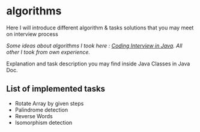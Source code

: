 # algorithms
Here I will introduce different algorithm &amp; tasks solutions that you may meet on interview process

*Some ideas about algorithms I took here : [Coding Interview in Java](http://www.programcreek.com/2012/11/top-10-algorithms-for-coding-interview/).*
*All other I took from own experience.*

Explanation and task description you may find inside Java Classes in Java Doc.

## List of implemented tasks
- Rotate Array by given steps
- Palindrome detection
- Reverse Words
- Isomorphism detection


